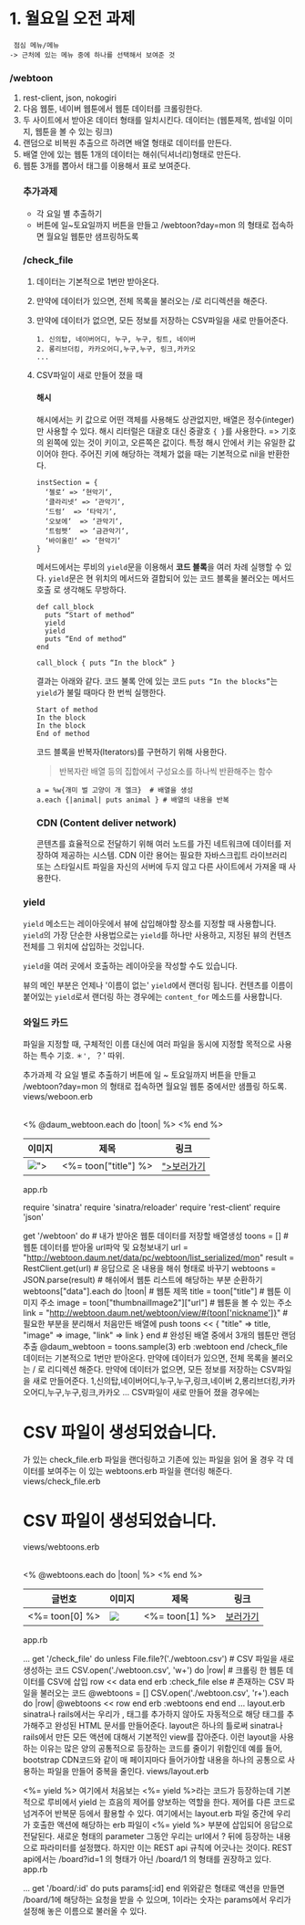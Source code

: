 # 1. 월요일 오전 과제

```
 점심 메뉴/메뉴
-> 근처에 있는 메뉴 중에 하나를 선택해서 보여준 것
```



### /webtoon

1. rest-client, json, nokogiri
2. 다음 웹툰, 네이버 웹툰에서 웹툰 데이터를 크롤링한다.
3. 두 사이트에서 받아온 데이터 형태를 일치시킨다. 데이터는 (웹툰제목, 썸네일 이미지, 웹툰을 볼 수 있는 링크)
4. 랜덤으로 비복원 추출으르 하려면 배열 형태로 데이터를 만든다.
5. 배열 안에 있는 웹툰 1개의 데이터는 해쉬(딕셔너리)형태로 만든다.
6. 웹툰 3개를 뽑아서 <table> 태그를 이용해서 표로 보여준다.



### 추가과제

- 각 요일 별 추출하기
- 버튼에 일~토요일까지 버튼을 만들고 /webtoon?day=mon 의 형태로 접속하면 월요일 웹툰만 샘프링하도록

### /check_file

1. 데이터는 기본적으로 1번만 받아온다.

2. 만약에 데이터가 있으면, 전체 목록을 불러오는 /로 리디렉션을 해준다.

3. 만약에 데이터가 없으면, 모든 정보를 저장하는 CSV파일을 새로 만들어준다.

   ~~~
   1. 신의탑, 네이버어디, 누구, 누구, 링트, 네이버
   2. 롱리브더킹, 카카오어디,누구,누구, 링크,카카오
   ...
   ~~~

   

4. CSV파일이 새로 만들어 졌을 때

   #### 해시

   해시에서는 키 값으로 어떤 객체를 사용해도 상관없지만, 배열은 정수(integer)만 사용할 수 있다.
   해시 리터럴은 대괄호 대신 중괄호 `{ }`를 사용한다. => 기호의 왼쪽에 있는 것이 키이고, 오른쪽은 값이다.
   특정 해시 안에서 키는 유일한 값이어야 한다.
   주어진 키에 해당하는 객체가 없을 때는 기본적으로 nil을 반환한다.

   ```
   instSection = {
     ‘첼로‘ => ‘현악기‘,
     ‘클라리넷‘ => ‘관악기‘,
     ‘드럼‘  => ‘타악기‘,
     ‘오보에‘  => ‘관악기‘,
     ‘트럼펫‘  => ‘금관악기‘,
     ‘바이올린‘ => ‘현악기‘
   }
   ```

    메서드에서는 루비의 `yield`문을 이용해서 **코드 블록**을 여러 차례 실행할
   수 있다. `yield`문은 현 위치의 메서드와 결합되어 있는 코드 블록을 불러오는 메서드 호출
   로 생각해도 무방하다.

   ```
   def call_block
     puts “Start of method“
     yield
     yield
     puts “End of method“
   end
   
   call_block { puts “In the block“ }
   ```

   결과는 아래와 같다. 코드 불록 안에 있는 코드 `puts “In the blocks”`는 `yield`가 불릴 때마다 한 번씩 실행한다.

   ```
   Start of method
   In the block
   In the block
   End of method
   ```

   코드 블록을 반복자(Iterators)를 구현하기 위해 사용한다.

   > 반복자란 배열 등의 집합에서 구성요소를 하나씩 반환해주는 함수

   ```
   a = %w{개미 벌 고양이 개 엘크}  # 배열을 생성
   a.each {|animal| puts animal } # 배열의 내용을 반복
   ```

   ### CDN (Content deliver network)

   콘텐츠를 효율적으로 전달하기 위해 여러 노드를 가진 네트워크에 데이터를 저장하여 제공하는 시스템. CDN 이란 용어는 필요한 자바스크립트 라이브러리 또는 스타일시트 파일을 자신의 서버에 두지 않고 다른 사이트에서 가져올 때 사용한다. 

### yield

`yield` 메소드는 레이아웃에서 뷰에 삽입해야할 장소를 지정할 때 사용합니다. `yield`의 가장 단순한 사용법으로는 `yield`를 하나만 사용하고, 지정된 뷰의 컨텐츠 전체를 그 위치에 삽입하는 것입니다.

`yield`을 여러 곳에서 호출하는 레이아웃을 작성할 수도 있습니다.

뷰의 메인 부분은 언제나 '이름이 없는' `yield`에서 랜더링 됩니다. 컨텐츠를 이름이 붙어있는 `yield`로서 랜더링 하는 경우에는 `content_for` 메소드를 사용합니다.

### 와일드 카드

파일을 지정할 때, 구체적인 이름 대신에 여러 파일을 동시에 지정할 목적으로 사용하는 특수 기호. `＊', `？' 따위. 

추가과제
각 요일 별로 추출하기
버튼에 일 ~ 토요일까지 버튼을 만들고 /webtoon?day=mon 의 형태로 접속하면 월요일 웹툰 중에서만 샘플링 하도록.
views/weboon.erb

<table>
    <thead>
        <th>이미지</th>
        <th>제목</th>
        <th>링크</th>
    </thead>
    <tbody>
        <% @daum_webtoon.each do |toon| %>
        <tr>
            <td><img src="<%= toon["image"] %>"></td>
            <td><%= toon["title"] %></td>
            <td><a href="<%= toon["link"] %>">보러가기</a></td>
        </tr>
        <% end %>
    </tbody>
</table>
app.rb

require 'sinatra'
require 'sinatra/reloader'
require 'rest-client'
require 'json'

get '/webtoon' do
    # 내가 받아온 웹툰 데이터를 저장할 배열생성
    toons = []
    # 웹툰 데이터를 받아올 url파악 및 요청보내기
    url = "http://webtoon.daum.net/data/pc/webtoon/list_serialized/mon"
    result = RestClient.get(url)
    # 응답으로 온 내용을 해쉬 형태로 바꾸기
    webtoons = JSON.parse(result)
    # 해쉬에서 웹툰 리스트에 해당하는 부분 순환하기
    webtoons["data"].each do |toon|
        # 웹툰 제목
        title = toon["title"]
        # 웹툰 이미지 주소
        image = toon["thumbnailImage2"]["url"]
        # 웹툰을 볼 수 있는 주소
        link = "http://webtoon.daum.net/webtoon/view/#{toon['nickname']}"
        # 필요한 부분을 분리해서 처음만든 배열에 push
        toons << { "title" => title,
                   "image" => image,
                   "link" => link
                 }
    end
    # 완성된 배열 중에서 3개의 웹툰만 랜덤 추출
    @daum_webtoon = toons.sample(3)
    erb :webtoon
end
/check_file
데이터는 기본적으로 1번만 받아온다.
만약에 데이터가 있으면, 전체 목록을 불러오는 / 로 리디렉션 해준다.
만약에 데이터가 없으면, 모든 정보를 저장하는 CSV파일을 새로 만들어준다.
1,신의탑,네이버어디,누구,누구,링크,네이버
2,롱리브더킹,카카오어디,누구,누구,링크,카카오
...
CSV파일이 새로 만들어 졌을 경우에는 <h1>CSV 파일이 생성되었습니다.</h1>가 있는 check_file.erb 파일을 랜더링하고 기존에 있는 파일을 읽어 올 경우 각 데이터를 보여주는 <table> 이 있는 webtoons.erb 파일을 랜더링 해준다.
views/check_file.erb

<h1>CSV 파일이 생성되었습니다.</h1>
views/webtoons.erb

<table>
    <thead>
        <th>글번호</th>
        <th>이미지</th>
        <th>제목</th>
        <th>링크</th>
    </thead>
    <tbody>
        <% @webtoons.each do |toon| %>
        <tr>
            <td><%= toon[0] %></td>
            <td><img src="<%= toon[2] %>"></td>
            <td><%= toon[1] %></td>
            <td><a href="<%= toon[3] %>">보러가기</a></td>
        </tr>
        <% end %>
    </tbody>
</table>
app.rb

...
get '/check_file' do
    unless File.file?('./webtoon.csv')
        # CSV 파일을 새로 생성하는 코드
        CSV.open('./webtoon.csv', 'w+') do |row|
            # 크롤링 한 웹툰 데이터를 CSV에 삽입
            row << data
        end
        erb :check_file
    else
        # 존재하는 CSV 파일을 불러오는 코드
        @webtoons = []
        CSV.open('./webtoon.csv', 'r+').each do |row|
            @webtoons << row
        end
        erb :webtoons
    end
end
...
layout.erb
sinatra나 rails에서는 우리가 <html>, <head> 태그를 추가하지 않아도 자동적으로 해당 태그를 추가해주고 완성된 HTML 문서를 만들어준다. layout은 하나의 틀로써 sinatra나 rails에서 만든 모든 액션에 대해서 기본적인 view를 잡아준다. 이런 layout을 사용하는 이유는 많은 양의 공통적으로 등장하는 코드를 줄이기 위함인데 예를 들어, bootstrap CDN코드와 같이 매 페이지마다 들어가야할 내용을 하나의 공통으로 사용하는 파일을 만들어 중복을 줄인다.
views/layout.erb

<html>
  <head>
    <title>멋사 화이팅</title>
  </head>
  <body>
    <%= yield %>
  </body>
</html>
여기에서 처음보는 <%= yield %>라는 코드가 등장하는데 기본적으로 루비에서 yield 는 흐음의 제어를 양보하는 역할을 한다. 제어를 다른 코드로 넘겨주어 반복문 등에서 활용할 수 있다.
여기에서는 layout.erb 파일 중간에 우리가 호출한 액션에 해당하는 erb 파일이 <%= yield %> 부분에 삽입되어 응답으로 전달된다.
새로운 형태의 parameter
그동안 우리는 url에서 ? 뒤에 등장하는 내용으로 파라미터를 설정했다. 하지만 이는 REST api 규칙에 어긋나는 것이다. REST api에서는 /board?id=1 의 형태가 아닌 /board/1 의 형태를 권장하고 있다.
app.rb

...
get '/board/:id' do
	puts params[:id]
end
위와같은 형태로 액션을 만들면 /board/1에 해당하는 요청을 받을 수 있으며, 1이라는 숫자는 params에서 우리가 설정해 놓은 이름으로 불러올 수 있다.